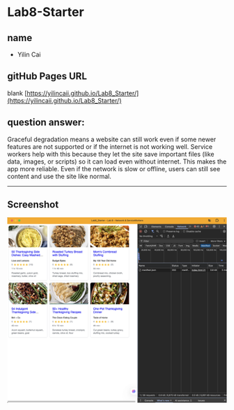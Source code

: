 # Lab8-Starter

## name
- Yilin Cai

## gitHub Pages URL
blank
[https://yilincaii.github.io/Lab8_Starter/](https://yilincaii.github.io/Lab8_Starter/)


## question answer:

Graceful degradation means a website can still work even if some newer features are not supported or if the internet is not working well. Service workers help with this because they let the site save important files (like data, images, or scripts) so it can load even without internet. This makes the app more reliable. Even if the network is slow or offline, users can still see content and use the site like normal.

---

## Screenshot

![PWA Installation Screenshot](pwa.png)
